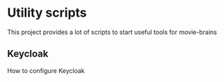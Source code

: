 # Utility scripts
This project provides a lot of scripts to start useful tools for movie-brains

## Keycloak
How to configure Keycloak